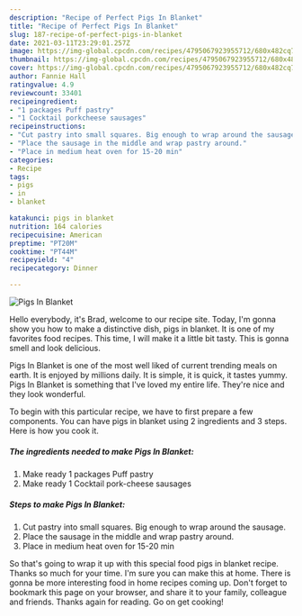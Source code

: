 ```yaml
---
description: "Recipe of Perfect Pigs In Blanket"
title: "Recipe of Perfect Pigs In Blanket"
slug: 187-recipe-of-perfect-pigs-in-blanket
date: 2021-03-11T23:29:01.257Z
image: https://img-global.cpcdn.com/recipes/4795067923955712/680x482cq70/pigs-in-blanket-recipe-main-photo.jpg
thumbnail: https://img-global.cpcdn.com/recipes/4795067923955712/680x482cq70/pigs-in-blanket-recipe-main-photo.jpg
cover: https://img-global.cpcdn.com/recipes/4795067923955712/680x482cq70/pigs-in-blanket-recipe-main-photo.jpg
author: Fannie Hall
ratingvalue: 4.9
reviewcount: 33401
recipeingredient:
- "1 packages Puff pastry"
- "1 Cocktail porkcheese sausages"
recipeinstructions:
- "Cut pastry into small squares. Big enough to wrap around the sausage."
- "Place the sausage in the middle and wrap pastry around."
- "Place in medium heat oven for 15-20 min"
categories:
- Recipe
tags:
- pigs
- in
- blanket

katakunci: pigs in blanket 
nutrition: 164 calories
recipecuisine: American
preptime: "PT20M"
cooktime: "PT44M"
recipeyield: "4"
recipecategory: Dinner

---
```



![Pigs In Blanket](https://img-global.cpcdn.com/recipes/4795067923955712/680x482cq70/pigs-in-blanket-recipe-main-photo.jpg)

Hello everybody, it's Brad, welcome to our recipe site. Today, I'm gonna show you how to make a distinctive dish, pigs in blanket. It is one of my favorites food recipes. This time, I will make it a little bit tasty. This is gonna smell and look delicious.

Pigs In Blanket is one of the most well liked of current trending meals on earth. It is enjoyed by millions daily. It is simple, it is quick, it tastes yummy. Pigs In Blanket is something that I've loved my entire life. They're nice and they look wonderful.




To begin with this particular recipe, we have to first prepare a few components. You can have pigs in blanket using 2 ingredients and 3 steps. Here is how you cook it.

<!--inarticleads1-->

##### The ingredients needed to make Pigs In Blanket:

1. Make ready 1 packages Puff pastry
1. Make ready 1 Cocktail pork-cheese sausages




<!--inarticleads2-->

##### Steps to make Pigs In Blanket:

1. Cut pastry into small squares. Big enough to wrap around the sausage.
1. Place the sausage in the middle and wrap pastry around.
1. Place in medium heat oven for 15-20 min




So that's going to wrap it up with this special food pigs in blanket recipe. Thanks so much for your time. I'm sure you can make this at home. There is gonna be more interesting food in home recipes coming up. Don't forget to bookmark this page on your browser, and share it to your family, colleague and friends. Thanks again for reading. Go on get cooking!
